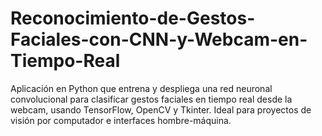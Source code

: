 # Reconocimiento-de-Gestos-Faciales-con-CNN-y-Webcam-en-Tiempo-Real
Aplicación en Python que entrena y despliega una red neuronal convolucional para clasificar gestos faciales en tiempo real desde la webcam, usando TensorFlow, OpenCV y Tkinter. Ideal para proyectos de visión por computador e interfaces hombre-máquina.
